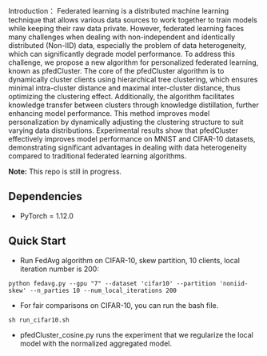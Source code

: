 Introduction：
Federated learning is a distributed machine learning technique that allows various data sources to work together to train models while keeping their raw data private. However, federated learning faces many challenges when dealing with non-independent and identically distributed (Non-IID) data, especially the problem of data heterogeneity, which can significantly degrade model performance. To address this challenge, we propose a new algorithm for personalized federated learning, known as pfedCluster. The core of the pfedCluster algorithm is to dynamically cluster clients using hierarchical tree clustering, which ensures minimal intra-cluster distance and maximal inter-cluster distance, thus optimizing the clustering effect. Additionally, the algorithm facilitates knowledge transfer between clusters through knowledge distillation, further enhancing model performance. This method improves model personalization by dynamically adjusting the clustering structure to suit varying data distributions. Experimental results show that pfedCluster effectively improves model performance on MNIST and CIFAR-10 datasets, demonstrating significant advantages in dealing with data heterogeneity compared to traditional federated learning algorithms.


**Note:** This repo is still in progress.

## Dependencies
* PyTorch = 1.12.0

## Quick Start

- Run FedAvg algorithm on CIFAR-10, skew partition, 10 clients, local iteration number is 200:

```console
python fedavg.py --gpu "7" --dataset 'cifar10' --partition 'noniid-skew' --n_parties 10 --num_local_iterations 200
```

- For fair comparisons on CIFAR-10, you can run the bash file. 

```console
sh run_cifar10.sh
```
- pfedCluster_cosine.py runs the experiment that we regularize the local model with the normalized aggregated model.



```
